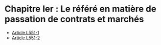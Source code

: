 # Chapitre Ier : Le référé en matière de passation de contrats et marchés

- [Article L551-1](article-l551-1.md)
- [Article L551-2](article-l551-2.md)
